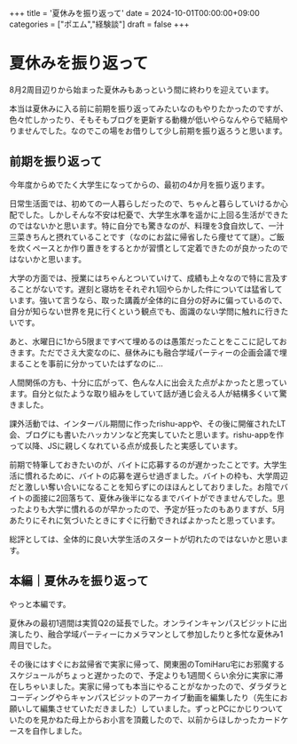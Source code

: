 +++
title = '夏休みを振り返って'
date = 2024-10-01T00:00:00+09:00
categories = ["ポエム","経験談"]
draft = false
+++

# 夏休みを振り返って

8月2周目辺りから始まった夏休みもあっという間に終わりを迎えています。

本当は夏休みに入る前に前期を振り返ってみたいなのもやりたかったのですが、色々忙しかったり、そもそもブログを更新する動機が低いやらなんやらで結局やりませんでした。なのでこの場をお借りして少し前期を振り返ろうと思います。

## 前期を振り返って

今年度からめでたく大学生になってからの、最初の4か月を振り返ります。

日常生活面では、初めての一人暮らしだったので、ちゃんと暮らしていけるか心配でした。しかしそんな不安は杞憂で、大学生水準を遥かに上回る生活ができたのではないかと思います。特に自分でも驚きなのが、料理を3食自炊して、一汁三菜きちんと摂れていることです（なのにお盆に帰省したら痩せてて謎）。ご飯を炊くペースとか作り置きをするとかが習慣として定着できたのが良かったのではないかと思います。

大学の方面では、授業にはちゃんとついていけて、成績も上々なので特に言及することがないです。遅刻と寝坊をそれぞれ1回やらかした件については猛省しています。強いて言うなら、取った講義が全体的に自分の好みに偏っているので、自分が知らない世界を見に行くという観点でも、面識のない学問に触れに行きたいです。

あと、水曜日に1から5限まですべて埋めるのは愚策だったことをここに記しておきます。ただでさえ大変なのに、昼休みにも融合学域パーティーの企画会議で埋まることを事前に分かっていたはずなのに…

人間関係の方も、十分に広がって、色んな人に出会えた点がよかったと思っています。自分と似たような取り組みをしていて話が通じ会える人が結構多くいて驚きました。

課外活動では、インターバル期間に作ったrishu-appや、その後に開催されたLT会、ブログにも書いたハッカソンなど充実していたと思います。rishu-appを作って以降、JSに親しくなれている点が成長したと実感しています。

前期で特筆しておきたいのが、バイトに応募するのが遅かったことです。大学生活に慣れるために、バイトの応募を遅らせ過ぎました。バイトの枠も、大学周辺だと激しい奪い合いになることを知らずにのほほんとしておりました。お陰でバイトの面接に2回落ちて、夏休み後半になるまでバイトができませんでした。思ったよりも大学に慣れるのが早かったので、予定が狂ったのもありますが、5月あたりにそれに気づいたときにすぐに行動できればよかったと思っています。

総評としては、全体的に良い大学生活のスタートが切れたのではないかと思います。

## 本編｜夏休みを振り返って

やっと本編です。

夏休みの最初1週間は実質Q2の延長でした。オンラインキャンパスビジットに出演したり、融合学域パーティーにカメラマンとして参加したりと多忙な夏休み1周目でした。

その後にはすぐにお盆帰省で実家に帰って、関東圏のTomiHaru宅にお邪魔するスケジュールがちょっと遅かったので、予定よりも1週間くらい余分に実家に滞在しちゃいました。実家に帰っても本当にやることがなかったので、ダラダラとコーディングやらキャンパスビジットのアーカイブ動画を編集したり（先生にお願いして編集させていただきました）していました。ずっとPCにかじりついていたのを見かねた母上からお小言を頂戴したので、以前からほしかったカードケースを自作しました。
